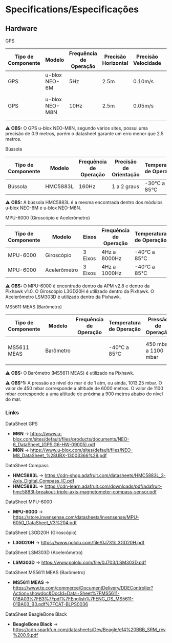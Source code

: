 # Specifications/Especificações

## Hardware 

GPS

| Tipo de Componente  | Modelo          | Frequência de Operação | Precisão Horizontal | Precisão Velocidade | Precisão de Orientação | Máxima Velocidade | Sistema de Coordenadas | GPSs Suportados               | Temperatura de Operação  |
|---------------------|-----------------|------------------------|---------------------|---------------------|------------------------|-------------------|------------------------|-------------------------------|--------------------------|
| GPS                 | u-blox NEO-6M   | 5Hz                    | 2.5m                | 0.10m/s             | 0.5 graus              | 500m/s            | WGS-84                 | US-Based GPS                  | -40°C a 85°C             |
| GPS                 | u-blox NEO-M8N  | 10Hz                   | 2.5m                | 0.05m/s             | 0.3 graus              | 500m/s            | WGS-84                 | GPS, Galileo, GLONASS, BeiDou | -40°C a 85°C             |

:warning: **OBS:** O GPS u-blox NEO-M8N, segundo vários sites, possui uma precisão de 0.9 metros, porém o datasheet garante um erro menor que 2.5 metros.

Bússola

| Tipo de Componente  | Modelo          | Frequência de Operação | Precisão de Orientação | Temperatura de Operação       |
|---------------------|-----------------|------------------------|------------------------|-------------------------------|
| Bússola             | HMC5883L        | 160Hz                  | 1 a 2 graus            | -30°C a 85°C                  |

:warning: **OBS:** A bússola HMC5883L é a mesma encontrada dentro dos módulos u-blox NEO-6M e u-blox NEO-M8N. 

MPU-6000 (Giroscópio e Acelerômetro)

| Tipo de Componente  | Modelo          | Eixos   | Frequência de Operação | Temperatura de Operação  |
|---------------------|-----------------|---------|------------------------|--------------------------|
| MPU-6000            | Giroscópio      | 3 Eixos | 4Hz a 8000Hz           | -40°C a 85°C             |
| MPU-6000            | Acelerômetro    | 3 Eixos | 4Hz a 1000Hz           | -40°C a 85°C             |

:warning: **OBS:** O MPU-6000 é encontrado dentro da APM v2.8 e dentro da Pixhawk v1.0. O Giroscópio L3GD20H é utilizado dentro da Pixhawk. O Acelerômetro LSM303D é utilizado dentro da Pixhawk.

MS5611 MEAS (Barômetro)

| Tipo de Componente  | Modelo    | Frequência de Operação | Temperatura de Operação | Pressão de Operação  | Precisão da Pressão  | Altitude de Operação^1 |
|---------------------|-----------|------------------------|-------------------------|----------------------|----------------------|------------------------|
| MS5611 MEAS         | Barômetro |                        | -40°C a 85°C            | 450 mbar a 1100 mbar | -1.5 mbar a 1.5 mbar | -900m a 6000m          |

:warning: **OBS:** O Barômetro (MS5611 MEAS) é utilizado na Pixhawk.

:warning: **OBS^1:** A pressão ao nível do mar é de 1 atm, ou ainda, 1013,25 mbar. O valor de 450 mbar corresponde a altitude de 6000 metros. O valor de 1100 mbar corresponde a uma altitude de próxima a 900 metros abaixo do nível do mar.

### Links

DataSheet GPS

* **M6N** -> https://www.u-blox.com/sites/default/files/products/documents/NEO-6_DataSheet_(GPS.G6-HW-09005).pdf
* **M8N** -> https://www.u-blox.com/sites/default/files/NEO-M8_DataSheet_%28UBX-13003366%29.pdf

DataSheet Compass

* **HMC5883L** -> https://cdn-shop.adafruit.com/datasheets/HMC5883L_3-Axis_Digital_Compass_IC.pdf
* **HMC5883L** -> https://cdn-learn.adafruit.com/downloads/pdf/adafruit-hmc5883l-breakout-triple-axis-magnetometer-compass-sensor.pdf

DataSheet MPU-6000

* **MPU-6000** -> https://store.invensense.com/datasheets/invensense/MPU-6050_DataSheet_V3%204.pdf

DataSheet L3GD20H (Giroscópio)

* **L3GD20H** -> https://www.pololu.com/file/0J731/L3GD20H.pdf

DataSheet LSM303D (Acelerômetro)

* **LSM303D** -> https://www.pololu.com/file/0J703/LSM303D.pdf

DataSheet MS5611 MEAS (Barômetro)

* **MS5611 MEAS** -> https://www.te.com/commerce/DocumentDelivery/DDEController?Action=showdoc&DocId=Data+Sheet%7FMS5611-01BA03%7FB3%7Fpdf%7FEnglish%7FENG_DS_MS5611-01BA03_B3.pdf%7FCAT-BLPS0036

DataSheet BeagleBone Black

* **BeagleBone Black** -> https://cdn.sparkfun.com/datasheets/Dev/Beagle/e14%20BBB_SRM_rev%200.9.pdf
